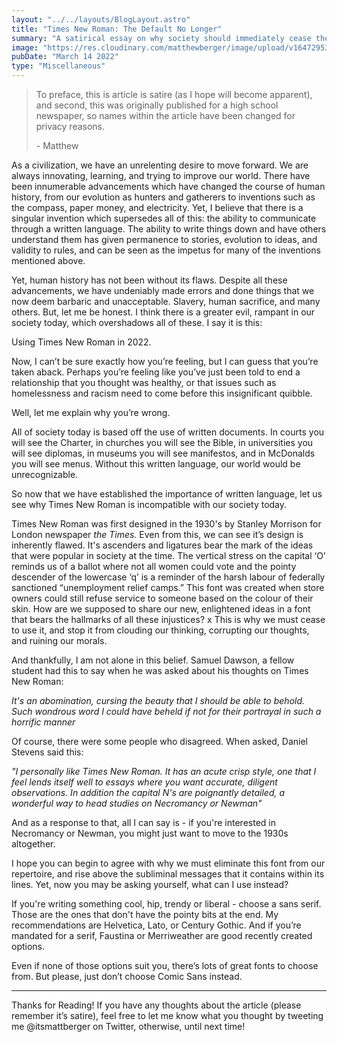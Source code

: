 ```yaml
---
layout: "../../layouts/BlogLayout.astro"
title: "Times New Roman: The Default No Longer"
summary: "A satirical essay on why society should immediately cease the use of Times New Roman"
image: "https://res.cloudinary.com/matthewberger/image/upload/v1647295380/curtis_thornton_nsq_H_Rbh_Isk_unsplash_43d3da030f.jpg"
pubDate: "March 14 2022"
type: "Miscellaneous"
---
```


> To preface, this is article is satire (as I hope will become apparent), and second, this was originally published for a high school newspaper, so names within the article have been changed for privacy reasons.
>
> \- Matthew

As a civilization, we have an unrelenting desire to move forward. We are always innovating, learning, and trying to improve our world. There have been innumerable advancements which have changed the course of human history, from our evolution as hunters and gatherers to inventions such as the compass, paper money, and electricity. Yet, I believe that there is a singular invention which supersedes all of this: the ability to communicate through a written language. The ability to write things down and have others understand them has given permanence to stories, evolution to ideas, and validity to rules, and can be seen as the impetus for many of the inventions mentioned above.

Yet, human history has not been without its flaws. Despite all these advancements, we have undeniably made errors and done things that we now deem barbaric and unacceptable. Slavery, human sacrifice, and many others. But, let me be honest. I think there is a greater evil, rampant in our society today, which overshadows all of these. I say it is this:

Using Times New Roman in 2022.

Now, I can’t be sure exactly how you’re feeling, but I can guess that you’re taken aback. Perhaps you’re feeling like you’ve just been told to end a relationship that you thought was healthy, or that issues such as homelessness and racism need to come before this insignificant quibble.

Well, let me explain why you’re wrong.

All of society today is based off the use of written documents. In courts you will see the Charter, in churches you will see the Bible, in universities you will see diplomas, in museums you will see manifestos, and in McDonalds you will see menus. Without this written language, our world would be unrecognizable.

So now that we have established the importance of written language, let us see why Times New Roman is incompatible with our society today.

Times New Roman was first designed in the 1930's by Stanley Morrison for London newspaper _the Times._ Even from this, we can see it’s design is inherently flawed. It's ascenders and ligatures bear the mark of the ideas that were popular in society at the time. The vertical stress on the capital ‘O’ reminds us of a ballot where not all women could vote and the pointy descender of the lowercase ‘q’ is a reminder of the harsh labour of federally sanctioned “unemployment relief camps.” This font was created when store owners could still refuse service to someone based on the colour of their skin. How are we supposed to share our new, enlightened ideas in a font that bears the hallmarks of all these injustices?
x
This is why we must cease to use it, and stop it from clouding our thinking, corrupting our thoughts, and ruining our morals.

And thankfully, I am not alone in this belief. Samuel Dawson, a fellow student had this to say when he was asked about his thoughts on Times New Roman:

_It's an abomination, cursing the beauty that I should be able to behold. Such wondrous word I could have beheld if not for their portrayal in such a horrific manner_

Of course, there were some people who disagreed. When asked, Daniel Stevens said this:

_"I personally like Times New Roman. It has an acute crisp style, one that I feel lends itself well to essays where you want accurate, diligent observations. In addition the capital N's are poignantly detailed, a wonderful way to head studies on Necromancy or Newman"_

And as a response to that, all I can say is - if you're interested in Necromancy or Newman, you might just want to move to the 1930s altogether.

I hope you can begin to agree with why we must eliminate this font from our repertoire, and rise above the subliminal messages that it contains within its lines. Yet, now you may be asking yourself, what can I use instead?

If you're writing something cool, hip, trendy or liberal - choose a sans serif. Those are the ones that don't have the pointy bits at the end. My recommendations are Helvetica, Lato, or Century Gothic. And if you’re mandated for a serif, Faustina or Merriweather are good recently created options.

Even if none of those options suit you, there’s lots of great fonts to choose from. But please, just don’t choose Comic Sans instead.

---

Thanks for Reading! If you have any thoughts about the article (please remember it’s satire), feel free to let me know what you thought by tweeting me @itsmattberger on Twitter, otherwise, until next time!
